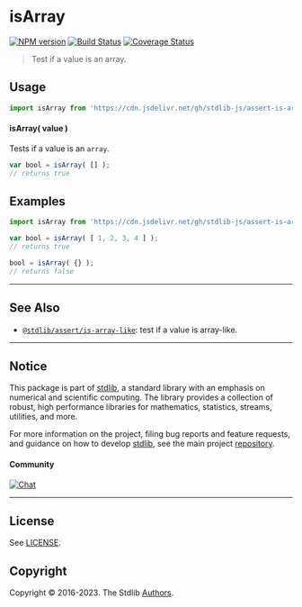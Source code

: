 <!--

@license Apache-2.0

Copyright (c) 2018 The Stdlib Authors.

Licensed under the Apache License, Version 2.0 (the "License");
you may not use this file except in compliance with the License.
You may obtain a copy of the License at

   http://www.apache.org/licenses/LICENSE-2.0

Unless required by applicable law or agreed to in writing, software
distributed under the License is distributed on an "AS IS" BASIS,
WITHOUT WARRANTIES OR CONDITIONS OF ANY KIND, either express or implied.
See the License for the specific language governing permissions and
limitations under the License.

-->

# isArray

[![NPM version][npm-image]][npm-url] [![Build Status][test-image]][test-url] [![Coverage Status][coverage-image]][coverage-url] <!-- [![dependencies][dependencies-image]][dependencies-url] -->

> Test if a value is an array.



<section class="usage">

## Usage

```javascript
import isArray from 'https://cdn.jsdelivr.net/gh/stdlib-js/assert-is-array@deno/mod.js';
```

#### isArray( value )

Tests if a value is an `array`.

```javascript
var bool = isArray( [] );
// returns true
```

</section>

<!-- /.usage -->

<section class="examples">

## Examples

<!-- eslint no-undef: "error" -->

```javascript
import isArray from 'https://cdn.jsdelivr.net/gh/stdlib-js/assert-is-array@deno/mod.js';

var bool = isArray( [ 1, 2, 3, 4 ] );
// returns true

bool = isArray( {} );
// returns false
```

</section>

<!-- /.examples -->

<!-- Section for related `stdlib` packages. Do not manually edit this section, as it is automatically populated. -->

<section class="related">

* * *

## See Also

-   <span class="package-name">[`@stdlib/assert/is-array-like`][@stdlib/assert/is-array-like]</span><span class="delimiter">: </span><span class="description">test if a value is array-like.</span>

</section>

<!-- /.related -->

<!-- Section for all links. Make sure to keep an empty line after the `section` element and another before the `/section` close. -->


<section class="main-repo" >

* * *

## Notice

This package is part of [stdlib][stdlib], a standard library with an emphasis on numerical and scientific computing. The library provides a collection of robust, high performance libraries for mathematics, statistics, streams, utilities, and more.

For more information on the project, filing bug reports and feature requests, and guidance on how to develop [stdlib][stdlib], see the main project [repository][stdlib].

#### Community

[![Chat][chat-image]][chat-url]

---

## License

See [LICENSE][stdlib-license].


## Copyright

Copyright &copy; 2016-2023. The Stdlib [Authors][stdlib-authors].

</section>

<!-- /.stdlib -->

<!-- Section for all links. Make sure to keep an empty line after the `section` element and another before the `/section` close. -->

<section class="links">

[npm-image]: http://img.shields.io/npm/v/@stdlib/assert-is-array.svg
[npm-url]: https://npmjs.org/package/@stdlib/assert-is-array

[test-image]: https://github.com/stdlib-js/assert-is-array/actions/workflows/test.yml/badge.svg?branch=main
[test-url]: https://github.com/stdlib-js/assert-is-array/actions/workflows/test.yml?query=branch:main

[coverage-image]: https://img.shields.io/codecov/c/github/stdlib-js/assert-is-array/main.svg
[coverage-url]: https://codecov.io/github/stdlib-js/assert-is-array?branch=main

<!--

[dependencies-image]: https://img.shields.io/david/stdlib-js/assert-is-array.svg
[dependencies-url]: https://david-dm.org/stdlib-js/assert-is-array/main

-->

[chat-image]: https://img.shields.io/gitter/room/stdlib-js/stdlib.svg
[chat-url]: https://gitter.im/stdlib-js/stdlib/

[stdlib]: https://github.com/stdlib-js/stdlib

[stdlib-authors]: https://github.com/stdlib-js/stdlib/graphs/contributors

[umd]: https://github.com/umdjs/umd
[es-module]: https://developer.mozilla.org/en-US/docs/Web/JavaScript/Guide/Modules

[deno-url]: https://github.com/stdlib-js/assert-is-array/tree/deno
[umd-url]: https://github.com/stdlib-js/assert-is-array/tree/umd
[esm-url]: https://github.com/stdlib-js/assert-is-array/tree/esm
[branches-url]: https://github.com/stdlib-js/assert-is-array/blob/main/branches.md

[stdlib-license]: https://raw.githubusercontent.com/stdlib-js/assert-is-array/main/LICENSE

<!-- <related-links> -->

[@stdlib/assert/is-array-like]: https://github.com/stdlib-js/assert-is-array-like/tree/deno

<!-- </related-links> -->

</section>

<!-- /.links -->
